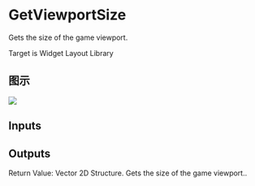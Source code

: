 # GetViewportSize

Gets the size of the game viewport.

Target is Widget Layout Library

## 图示

![]($-20221218-21251591.png)

## Inputs

## Outputs

Return Value: Vector 2D Structure. Gets the size of the game viewport..

